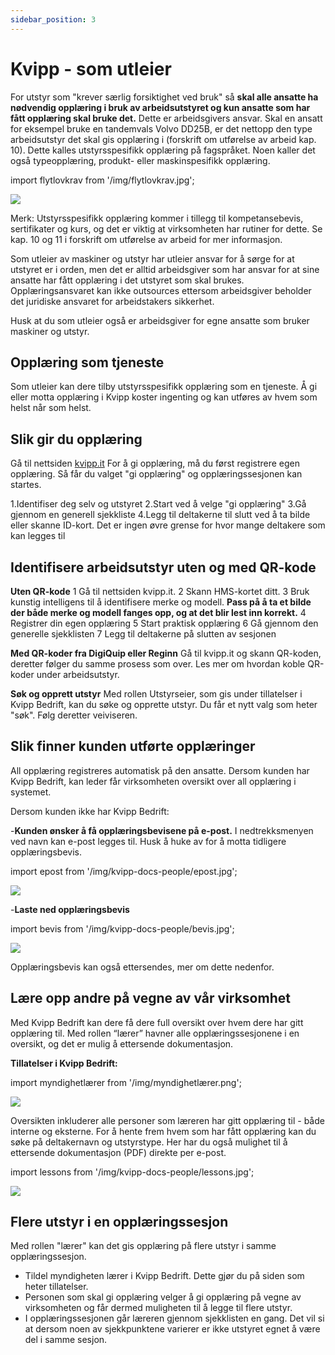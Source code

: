 ```yaml
---
sidebar_position: 3
---
```

# Kvipp - som utleier 

For utstyr som "krever særlig forsiktighet ved bruk" så **skal alle ansatte ha nødvendig opplæring i bruk av arbeidsutstyret og kun ansatte som har fått opplæring skal bruke det.** Dette er arbeidsgivers ansvar. Skal en ansatt for eksempel bruke en tandemvals Volvo DD25B, er det nettopp den type arbeidsutstyr det skal gis opplæring i (forskrift om utførelse av arbeid kap. 10). Dette kalles utstyrsspesifikk opplæring på fagspråket. Noen kaller det også typeopplæring, produkt- eller maskinspesifikk opplæring.

import flytlovkrav from '/img/flytlovkrav.jpg';

<img src={flytlovkrav} style={{width:800}} /> 

Merk: Utstyrsspesifikk opplæring kommer i tillegg til kompetansebevis, sertifikater og kurs, og det er viktig at virksomheten har rutiner for dette. Se kap. 10 og 11 i forskrift om utførelse av arbeid for mer informasjon.

Som utleier av maskiner og utstyr har utleier ansvar for å sørge for at utstyret er i orden, men det er alltid arbeidsgiver som har ansvar for at sine ansatte har fått opplæring i det utstyret som skal brukes. Opplæringsansvaret kan ikke outsources ettersom arbeidsgiver beholder det juridiske ansvaret for arbeidstakers sikkerhet.

Husk at du som utleier også er arbeidsgiver for egne ansatte som bruker maskiner og utstyr.

## Opplæring som tjeneste
Som utleier kan dere tilby utstyrsspesifikk opplæring som en tjeneste. Å gi eller motta opplæring i Kvipp koster ingenting og kan utføres av hvem som helst når som helst.

## Slik gir du opplæring
Gå til nettsiden [kvipp.it](https://kvipp.it)
For å gi opplæring, må du først registrere egen opplæring. Så får du valget "gi opplæring" og opplæringssesjonen kan startes.

1.Identifiser deg selv og utstyret
2.Start ved å velge "gi opplæring"
3.Gå gjennom en generell sjekkliste
4.Legg til deltakerne til slutt ved å ta bilde eller skanne ID-kort. Det er ingen øvre grense for hvor mange deltakere som kan legges til

## Identifisere arbeidsutstyr uten og med QR-kode

**Uten QR-kode**
1 Gå til nettsiden kvipp.it.
2 Skann HMS-kortet ditt.
3 Bruk kunstig intelligens til å identifisere merke og modell. **Pass på å ta et bilde der både merke og modell fanges opp, og at det blir lest inn korrekt.**
4 Registrer din egen opplæring
5 Start praktisk opplæring
6 Gå gjennom den generelle sjekklisten
7 Legg til deltakerne på slutten av sesjonen

**Med QR-koder fra DigiQuip eller Reginn**
Gå til kvipp.it og skann QR-koden, deretter følger du samme prosess som over. Les mer om hvordan koble QR-koder under arbeidsutstyr.

**Søk og opprett utstyr**
Med rollen Utstyrseier, som gis under tillatelser i Kvipp Bedrift, kan du søke og opprette utstyr. Du får et nytt valg som heter "søk". Følg deretter veiviseren.

## Slik finner kunden utførte opplæringer
All opplæring registreres automatisk på den ansatte. Dersom kunden har Kvipp Bedrift, kan leder får virksomheten oversikt over all opplæring i systemet.

Dersom kunden ikke har Kvipp Bedrift:

-**Kunden ønsker å få opplæringsbevisene på e-post.** I nedtrekksmenyen ved navn kan e-post legges til. Husk å huke av for å motta tidligere opplæringsbevis.

import epost from '/img/kvipp-docs-people/epost.jpg';

<img src={epost} style={{width:500}} />

-**Laste ned opplæringsbevis**

import bevis from '/img/kvipp-docs-people/bevis.jpg';

<img src={bevis} style={{width:200}} />

Opplæringsbevis kan også ettersendes, mer om dette nedenfor.

## Lære opp andre på vegne av vår virksomhet
Med Kvipp Bedrift kan dere få dere full oversikt over hvem dere har gitt opplæring til. Med rollen “lærer” havner alle opplæringssesjonene i en oversikt, og det er mulig å ettersende dokumentasjon.

**Tillatelser i Kvipp Bedrift:**

import myndighetlærer from '/img/myndighetlærer.png';

<img src={myndighetlærer} style={{width:1100}} />

Oversikten inkluderer alle personer som læreren har gitt opplæring til - både interne og eksterne. For å hente frem hvem som har fått opplæring kan du søke på deltakernavn og utstyrstype. Her har du også mulighet til å ettersende dokumentasjon (PDF) direkte per e-post.

import lessons from '/img/kvipp-docs-people/lessons.jpg';

 <img src={lessons} style={{width:700}} />

 ## Flere utstyr i en opplæringssesjon
Med rollen "lærer" kan det gis opplæring på flere utstyr i samme opplæringssesjon.

- Tildel myndigheten lærer i Kvipp Bedrift. Dette gjør du på siden som heter tillatelser.
- Personen som skal gi opplæring velger å gi opplæring på vegne av virksomheten og får dermed muligheten til å legge til flere utstyr.
- I opplæringssesjonen går læreren gjennom sjekklisten en gang. Det vil si at dersom noen av sjekkpunktene varierer er ikke utstyret egnet å være del i samme sesjon.
